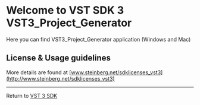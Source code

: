 # Welcome to VST SDK 3 VST3_Project_Generator

Here you can find VST3_Project_Generator application (Windows and Mac)

## License & Usage guidelines
More details are found at [www.steinberg.net/sdklicenses_vst3](http://www.steinberg.net/sdklicenses_vst3)

----
Return to [VST 3 SDK](https://github.com/steinbergmedia/vst3sdk)